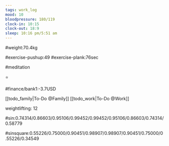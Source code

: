 ```yaml
---
tags: work_log
mood: 10
bloodpressure: 180/119
clock-in: 10:15
clock-out: 18:9
sleep: 10:16 pm/5:51 am
---
```


#weight:70.4kg

#exercise-pushup:49
#exercise-plank:76sec

#meditation

⭐

#finance/bank1:-3.7USD

[[todo_family|To-Do @Family]]
[[todo_work|To-Do @Work]]


weightlifting: 12

#sin:0.74314/0.86603/0.95106/0.99452/0.99452/0.95106/0.86603/0.74314/0.58779

#sinsquare:0.55226/0.75000/0.90451/0.98907/0.98907/0.90451/0.75000/0.55226/0.34549

